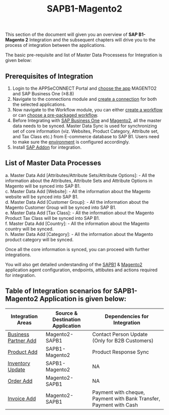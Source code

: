 ﻿---
title: "SAPB1-Magento2"
toc: true
tag: developers
category: "Integration"
menus: 
    integration:
        title: "SAPB1-Magento2"
        icon: fa fa-wpexplorer
        identifier: sapbmagentointegration
---

This section of the document will given you an overview of **SAP B1- Magento 2** Integration and the subsequent chapters  will drive 
you to the process of integration between the applications.

The basic pre-requisite and list of Master Data Processess for Integration is given below: 

## Prerequisites of Integration

1.	Login to the APPSeCONNECT Portal and [choose the app](/configuring%20appseconnect/configurations/#process-of-choosing-app) MAGENTO2 and SAP Business One (≥8.8)
2.	Navigate to the connections module and [create a connection](/getting-started/#creating-connection--executing-the-touchpoint) for both the selected applications.	
3.	Now navigate to the Workflow module, you can either [create a workflow](/workflow/steps-to-create-your-first-workflow/) or 
    can [choose a pre-packaged workflow](/workflow/steps-to-choose-your-workflow/).
4.	Before Integrating with [SAP Business One](/connectors/Sap-Business-One/) and [Magento2](/connectors/Magento2/), all the master data needs to be synced. Master Data Sync is used 
    for synchronizing set of core information (viz. Websites, Product Category, Attribute set, and Tax Class etc.) from E-commerce database to SAP B1. Users need to make sure the [environment](/getting%20started/configurations-for-integration/#configuring-environment---agent-download--cloud-agent-configuration) is configured accordingly. 
5. Install [SAP Addon](/connectors/Sap-Business-Addon/) for integration.

## List of Master Data Processes

a.	Master Data Add [Attributes/Attribute Sets/Attribute Options]: - All the information about the Attributes, Attribute Sets and Attribute Options in Magento will be synced into SAP B1.                       
c.	Master Data Add [Website]: -  All the information about the Magento website will be synced into SAP B1.              
d.	Master Data Add [Customer Group]: - All the information about the Magento Customer Group will be synced into SAP B1.                
e.	Master Data Add [Tax Class]: - All the information about the Magento Product Tax Class will be synced into SAP B1.          
f.	Master Data Add [Country]: - All the information about the Magento country will be synced.   
h.  Master Data Add [Category]: - All the information about the Magento product category will be synced.              

Once all the core information is synced, you can proceed with further integrations. 

You will also get detailed understanding of the [SAPB1](/connectors/Sap-Business-One/) & [Magento2](/connectors/Magento2/) application agent configuration, endpoints, attibutes and actions required for integration.

## Table of Integration scenarios for SAPB1-Magento2 Application is given below:

|Integration Areas|Source & Destination Application|Dependencies for Integration|
|---|-------------|---|
|[Business Partner Add](/integration/business-partneradd/)|Magento2-SAPB1|Contact Person Update (Only for B2B Customers)|
|[Product Add](/integration/productadd/)|SAPB1-Magento2|Product Response Sync|
|[Inventory Update](/integration/inventoryupdate/)|SAPB1-Magento2|NA|
|[Order Add](/integration/order-add/)|Magento2-SAPB1|NA|
|[Invoice Add](/integration/invoice-add/)|Magento2-SAPB1|Payment with cheque, Payment with Bank Transfer, Payment with Cash|



